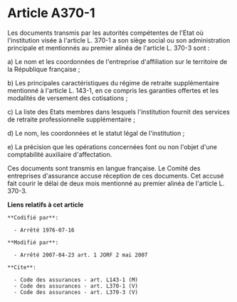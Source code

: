 # Article A370-1

Les documents transmis par les autorités compétentes de l'Etat où l'institution visée à l'article L. 370-1 a son siège social
ou son administration principale et mentionnés au premier alinéa de l'article L. 370-3 sont :

a) Le nom et les coordonnées de l'entreprise d'affiliation sur le territoire de la République française ;

b) Les principales caractéristiques du régime de retraite supplémentaire mentionné à l'article L. 143-1, en ce compris les
garanties offertes et les modalités de versement des cotisations ;

c) La liste des Etats membres dans lesquels l'institution fournit des services de retraite professionnelle supplémentaire ;

d) Le nom, les coordonnées et le statut légal de l'institution ;

e) La précision que les opérations concernées font ou non l'objet d'une comptabilité auxiliaire d'affectation.

Ces documents sont transmis en langue française. Le Comité des entreprises d'assurance accuse réception de ces documents. Cet
accusé fait courir le délai de deux mois mentionné au premier alinéa de l'article L. 370-3.

**Liens relatifs à cet article**

	**Codifié par**:

	  - Arrêté 1976-07-16

	**Modifié par**:

	  - Arrêté 2007-04-23 art. 1 JORF 2 mai 2007

	**Cite**:

	  - Code des assurances - art. L143-1 (M)
	  - Code des assurances - art. L370-1 (V)
	  - Code des assurances - art. L370-3 (V)
